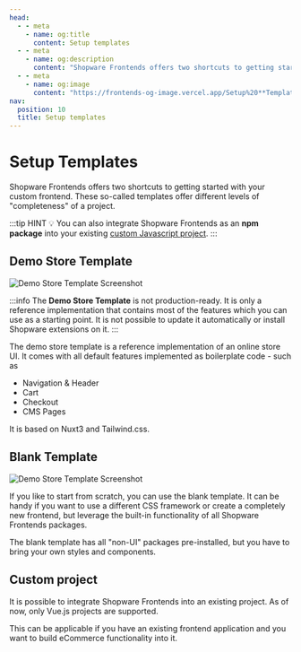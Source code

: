 ```yaml
---
head:
  - - meta
    - name: og:title
      content: Setup templates
  - - meta
    - name: og:description
      content: "Shopware Frontends offers two shortcuts to getting started with your custom frontend. These so-called templates offer different levels of 'completeness' of a project."
  - - meta
    - name: og:image
      content: "https://frontends-og-image.vercel.app/Setup%20**Templates**.png?fontSize=150px"
nav:
  position: 10
  title: Setup templates
---
```


# Setup Templates

Shopware Frontends offers two shortcuts to getting started with your custom frontend. These so-called templates offer different levels of "completeness" of a project.

:::tip HINT 💡
You can also integrate Shopware Frontends as an **npm package** into your existing [custom Javascript project](./templates/custom-project).
:::

## Demo Store Template

<img src="../.assets/demo-store-template.jpg" alt="Demo Store Template Screenshot" class="border-1px border-#eeeeee rounded-md shadow-md my-8 hover:shadow-2xl hover:scale-105 transition duration-200" />

:::info
The **Demo Store Template** is not production-ready. It is only a reference implementation that contains most of the features which you can use as a starting point. It is not possible to update it automatically or install Shopware extensions on it.
:::

The demo store template is a reference implementation of an online store UI. It comes with all default features implemented as boilerplate code - such as

- Navigation & Header
- Cart
- Checkout
- CMS Pages

It is based on Nuxt3 and Tailwind.css.

<PageRef page="./templates/demo-store-template" title="Get started with the Demo Store Template" sub="A reference implementation of a store based on Vue.js" />

## Blank Template

<img src="../.assets/blank-template.jpg" alt="Demo Store Template Screenshot" class="border-1px border-#eeeeee rounded-md shadow-md my-8 hover:shadow-2xl hover:scale-105 transition duration-200" />

If you like to start from scratch, you can use the blank template. It can be handy if you want to use a different CSS framework or create a completely new frontend, but leverage the built-in functionality of all Shopware Frontends packages.

The blank template has all "non-UI" packages pre-installed, but you have to bring your own styles and components.

<PageRef page="./templates/blank-template" title="Get started with the Blank Template" sub="A blank Nuxt.js project pre-installed with all packages" />

## Custom project

It is possible to integrate Shopware Frontends into an existing project. As of now, only Vue.js projects are supported.

This can be applicable if you have an existing frontend application and you want to build eCommerce functionality into it.

<PageRef page="./templates/custom-project" title="Custom Project" sub="Integrate Shopware Frontends into an existing Vue.js project" />
